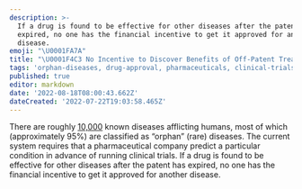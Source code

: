 ```yaml
---
description: >-
  If a drug is found to be effective for other diseases after the patent has
  expired, no one has the financial incentive to get it approved for another
  disease.
emoji: "\U0001FA7A"
title: "\U0001F4C3 No Incentive to Discover Benefits of Off-Patent Treatments"
tags: 'orphan-diseases, drug-approval, pharmaceuticals, clinical-trials'
published: true
editor: markdown
date: '2022-08-18T08:00:43.662Z'
dateCreated: '2022-07-22T19:03:58.465Z'
---
```


There are roughly [10,000](https://www.washingtonpost.com/news/fact-checker/wp/2016/11/17/are-there-really-10000-diseases-and-500-cures/) known diseases afflicting humans, most of which (approximately 95%) are classified as “orphan” (rare) diseases. The current system requires that a pharmaceutical company predict a particular condition in advance of running clinical trials. If a drug is found to be effective for other diseases after the patent has expired, no one has the financial incentive to get it approved for another disease.
